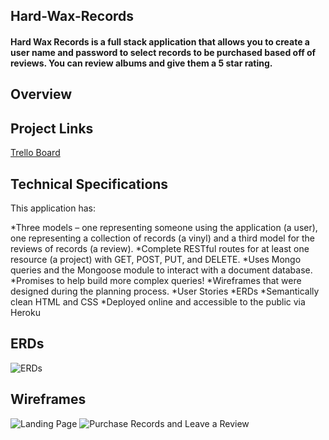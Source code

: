 ## Hard-Wax-Records

#### Hard Wax Records is a full stack application that allows you to create a user name and password to select records to be purchased based off of reviews. You can review albums and give them a 5 star rating. 

## Overview

## Project Links
[Trello Board](https://trello.com/b/9fpi8TCx/hard-wax-records)

## Technical Specifications
This application has:

*Three models – one representing someone using the application (a user), one representing a collection of records (a vinyl) and a third model for the reviews of records (a review).
*Complete RESTful routes for at least one resource (a project) with GET, POST, PUT, and DELETE.
*Uses Mongo queries and the Mongoose module to interact with a document database.
*Promises to help build more complex queries!
*Wireframes that were designed during the planning process.
*User Stories
*ERDs
*Semantically clean HTML and CSS
*Deployed online and accessible to the public via Heroku

## ERDs
<img src="IMG_0802.jpg" alt="ERDs">

## Wireframes
<img src="IMG_0799.jpg" alt="Landing Page">
<img src="IMG_0800.jpg" alt="Purchase Records and Leave a Review">

